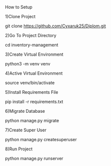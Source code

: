 How to Setup

1)Clone Project

git clone https://github.com/Cyxaruk25/Diplom.git

2)Go To Project Directory

cd inventory-management

3)Create Virtual Environment

python3 -m venv venv

4)Active Virtual Environment

source venv/bin/activate

5)Install Requirements File

pip install -r requirements.txt

6)Migrate Database

python manage.py migrate

7)Create Super User

python manage.py createsuperuser

8)Run Project

python manage.py runserver
